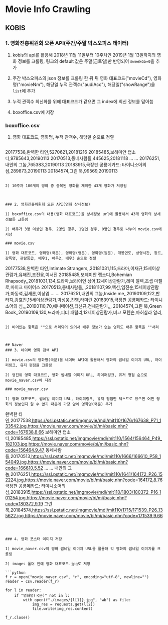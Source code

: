 # Movie Info Crawling

## KOBIS

### 1. 영화진흥위원회 오픈 API(주간/주말 박스오피스 데이터)

1) kobis의 api를 활용해 2018년 11월 11일부터 10주차인 2019년 1월 13일까지의 영화 정보를 크롤링, 링크의 default 값은 주말(금토일)만 반영되어 `&weekGb=0`을 추가

2) 주간 박스오피스의 json 정보를 크롤링 한 뒤 뒤 영화 대표코드("movieCd"), 영화명("movieNm"), 해당일 누적 관객수("audiAcc"), 해당일("showRange")을 `list`에 추가

3) 누적 관객수 최신화를 위해 대표코드가 같으면 그 index에 최신 정보를 덮어씀

4) boxoffice.csv에 저장

### boxoffice.csv

1) 영화 대표코드, 영화명, 누적 관객수, 해당일 순으로 정렬

   ```
20177538,완벽한 타인,5270621,20181216
20185485,보헤미안 랩소디,9785643,20190113
20170513,동네사람들,445625,20181118
	...
	...
20176251,내안의 그놈,765383,20190113
20183915,극장판 공룡메카드: 타이니소어의 섬,289873,20190113
20184574,그린 북,99569,20190113
   ```

2) 10주차 100개의 영화 중 중복된 영화를 제외한 43개 영화가 저장됨



### 2. 영화진흥위원회 오픈 API(영화 상세정보)

1) boxoffice.csv의 내용(영화 대표코드)을 상세정보 url에 활용해서 43개 영화의 상세정보를 크롤링

2) 배우가 3명 이상인 경우, 2명인 경우, 1명인 경우, 0명인 경우로 나누어 movie.csv에 저장

### movie.csv

1) 영화 대표코드, 영화명(국문), 영화명(영문), 영화명(원문), 개봉연도, 상영시간, 장르, 감독명, 관람등급, 배우1, 배우2, 배우3 순으로 정렬

```
20177538,완벽한 타인,Intimate Strangers,,20181031,115,드라마,이재규,15세이상관람가,유해진,조진웅,이서진
20185485,보헤미안 랩소디,Bohemian Rhapsody,,20181031,134,드라마,브라이언 싱어,12세이상관람가,레미 맬렉,조셉 마젤로,마이크 마이어스
20170513,동네사람들,,,20181107,99,액션,임진순,15세이상관람가,마동석,김새론,이상엽
	...
	...
20176251,내안의 그놈,Inside me,,20190109,122,판타지,강효진,15세이상관람가,박성웅,진영,라미란
20183915,극장판 공룡메카드: 타이니소어의 섬,,,20190110,70,애니메이션,최신규,전체관람가,,,
20184574,그린 북,Green Book,,20190109,130,드라마,피터 패럴리,12세이상관람가,비고 모텐슨,마허샬라 알리,
```

2) 비어있는 항목은 ""으로 처리되어 있어서 배우 정보가 없는 영화도 배우 항목을 ""처리



## Naver
### 3. 네이버 영화 검색 API

1) movie.csv의 영화명(국문)을 네이버 API에 활용해서 영화의 썸네일 이미지 URL, 하이퍼링크, 유저 평점을 크롤링

2) 영진위 영화 대표코드, 영화 썸네일 이미지 URL, 하이퍼링크, 유저 평점 순으로 movie_naver.csv에 저장

### movie_naver.csv

1) 영화 대표코드, 썸네일 이미지 URL, 하이퍼링크, 유저 평점만 텍스트로 있으면 어떤 영화의 정보인지 알 수 없기 때문에 가장 앞에 영화명(국문) 추가

```
완벽한 타인,20177538,https://ssl.pstatic.net/imgmovie/mdi/mit110/1676/167638_P71_133542.jpg,https://movie.naver.com/movie/bi/mi/basic.nhn?code=167638,8.66
보헤미안 랩소디,20185485,https://ssl.pstatic.net/imgmovie/mdi/mit110/1564/156464_P49_182103.jpg,https://movie.naver.com/movie/bi/mi/basic.nhn?code=156464,9.47
동네사람들,20170513,https://ssl.pstatic.net/imgmovie/mdi/mit110/1666/166610_P58_154049.jpg,https://movie.naver.com/movie/bi/mi/basic.nhn?code=166610,5.52
	...
	...
내안의 그놈,20176251,https://ssl.pstatic.net/imgmovie/mdi/mit110/1641/164172_P26_152224.jpg,https://movie.naver.com/movie/bi/mi/basic.nhn?code=164172,8.76
극장판 공룡메카드: 타이니소어의 섬,20183915,https://ssl.pstatic.net/imgmovie/mdi/mit110/1803/180372_P16_101254.jpg,https://movie.naver.com/movie/bi/mi/basic.nhn?code=180372,9.19
그린 북,20184574,https://ssl.pstatic.net/imgmovie/mdi/mit110/1715/171539_P26_135622.jpg,https://movie.naver.com/movie/bi/mi/basic.nhn?code=171539,9.66
```



### 4. 영화 포스터 이미지 저장

1) movie_naver.csv의 영화 썸네일 이미지 URL을 활용해 각 영화의 썸네일 이미지를 크롤링

2) images 폴더 안에 영화 대표코드.jpg로 저장

```python
f_r = open("movie_naver.csv", "r", encoding="utf-8", newline="")
reader = csv.reader(f_r)

for l in reader:
    if "영화명(국문)" not in l:
        with open(f"./images/{l[1]}.jpg", "wb") as file:
            img_res = requests.get(l[2])
            file.write(img_res.content)

f_r.close()
```

